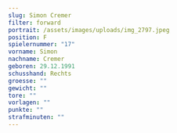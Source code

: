 ```yaml
---
slug: Simon Cremer
filter: forward
portrait: /assets/images/uploads/img_2797.jpeg
position: F
spielernummer: "17"
vorname: Simon
nachname: Cremer
geboren: 29.12.1991
schusshand: Rechts
groesse: ""
gewicht: ""
tore: ""
vorlagen: ""
punkte: ""
strafminuten: ""
---
```

